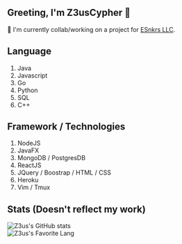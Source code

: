 ## Greeting, I'm Z3usCypher 👋

🔭 I'm currently collab/working on a project for [ESnkrs LLC](https://esnkrs.com/).<br /> 

## Language

1. Java
2. Javascript
3. Go
4. Python
5. SQL
6. C++

## Framework / Technologies

1. NodeJS
2. JavaFX
3. MongoDB / PostgresDB
4. ReactJS
5. JQuery / Boostrap / HTML / CSS
6. Heroku
7. Vim / Tmux

## Stats (Doesn't reflect my work)

![Z3us's GitHub stats](https://github-readme-stats.vercel.app/api?username=TruCypher&show_icons=true&hide_border=true&&count_private=true&include_all_commits=true&theme=dark)<br />
![Z3us's Favorite Lang](https://github-readme-stats.vercel.app/api/top-langs/?username=TruCypher&exclude_repo=AsmDecoding&layout=compact&theme=dark)
